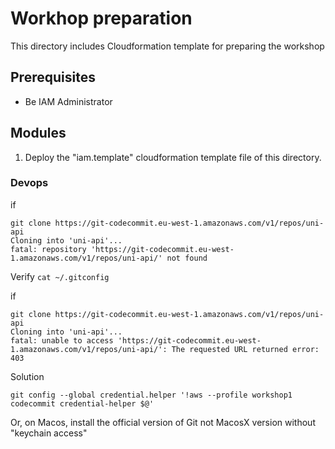 # Workhop preparation

This directory includes Cloudformation template for preparing the workshop

## Prerequisites

- Be IAM Administrator

## Modules

1. Deploy the "iam.template" cloudformation template file of this directory.

### Devops
if
```
git clone https://git-codecommit.eu-west-1.amazonaws.com/v1/repos/uni-api
Cloning into 'uni-api'...
fatal: repository 'https://git-codecommit.eu-west-1.amazonaws.com/v1/repos/uni-api/' not found
```
Verify `cat ~/.gitconfig`

if

```
git clone https://git-codecommit.eu-west-1.amazonaws.com/v1/repos/uni-api
Cloning into 'uni-api'...
fatal: unable to access 'https://git-codecommit.eu-west-1.amazonaws.com/v1/repos/uni-api/': The requested URL returned error: 403
```
Solution

```
git config --global credential.helper '!aws --profile workshop1 codecommit credential-helper $@'
```
Or, on Macos, install the official version of Git not MacosX version without "keychain access"
